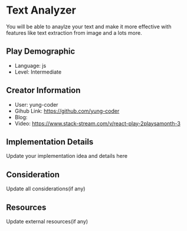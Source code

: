 # Text Analyzer

You will be able to anaylze your text and make it more effective with features like text extraction from image and a lots more.

## Play Demographic

- Language: js
- Level: Intermediate

## Creator Information

- User: yung-coder
- Gihub Link: https://github.com/yung-coder
- Blog:
- Video: https://www.stack-stream.com/v/react-play-2playsamonth-3

## Implementation Details

Update your implementation idea and details here

## Consideration

Update all considerations(if any)

## Resources

Update external resources(if any)
